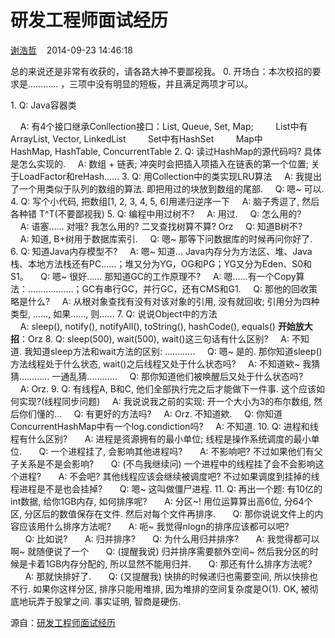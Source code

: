 # 研发工程师面试经历

[谢浩哲](https://u.dajie.com/zjhzxhz)    2014-09-23 14:46:18

总的来说还是非常有收获的，请各路大神不要鄙视我。
0. 开场白：本次校招的要求是………… ，三项中没有明显的短板，并且满足两项才可以。

1. Q: Java容器类

    A: 有4个接口继承Conllection接口：List, Queue, Set, Map;
        List中有ArrayList, Vector, LinkedList
        Set中有HashSet
        Map中HashMap, HashTable, ConcurrentTable
2. Q: 读过HashMap的源代码吗? 具体是怎么实现的.
    A: 数组 + 链表; 冲突时会把插入项插入在链表的第一个位置; 关于LoadFactor和reHash……
3. Q: 用Collection中的类实现LRU算法
    A: 我提出了一个用类似于队列的数组的算法. 即把用过的块放到数组的尾部.
    Q: 嗯~ 可以.
4. Q: 写个小代码, 把数组[1, 2, 3, 4, 5, 6]用递归逆序一下
    A: 脑子秀逗了, 然后各种错 T^T(不要鄙视我)
5. Q: 编程中用过树不?
    A: 用过.
    Q: 怎么用的?
    A: 语塞…… 对哦? 我怎么用的? 二叉查找树算不算? Orz
    Q: 知道B树不?
    A: 知道, B+树用于数据库索引.
    Q: 嗯~ 那等下问数据库的时候再问你好了.
6. Q: 知道Java内存模型不?
    A: 嗯~ 知道... Java内存分为方法区、堆、Java栈、本地方法栈还有PC……；堆又分为YG，OG和PG；YG又分为Eden、S0和S1。
    Q: 嗯~ 很好…… 那知道GC的工作原理不?
    A: 嗯……有一个Copy算法：………………；GC有串行GC，并行GC，还有CMS和G1.
    Q: 那他的回收策略是什么?
    A: 从根对象查找有没有对该对象的引用, 没有就回收; 引用分为四种类型, ……, 如果……, 则……
7. Q: 说说Object中的方法
    A: sleep(), notify(), notifyAll(), toString(), hashCode(), equals()
**开始放大招**：Orz
8. Q: sleep(500), wait(500), wait()这三句话有什么区别?
    A: 不知道. 我知道sleep方法和wait方法的区别: …………
    Q: 嗯~ 是的. 那你知道sleep()方法线程处于什么状态, wait()之后线程又处于什么状态吗?
    A: 不知道欸~ 我猜猜………… 一通乱猜…………
    Q: 那你知道他们被唤醒后又处于什么状态吗?
    A: Orz.
9. Q: 有线程A, B和C, 他们全部执行完之后才能做下一件事. 这个应该如何实现?(线程同步问题)
    A: 我说说我之前的实现: 开一个大小为3的布尔数组, 然后你们懂的...
    Q: 有更好的方法吗?
    A: Orz. 不知道欸.
    Q: 你知道ConcurrentHashMap中有一个log.condiction吗?
    A: 不知道.
10. Q: 进程和线程有什么区别?
      A: 进程是资源拥有的最小单位; 线程是操作系统调度的最小单位.
      Q: 一个进程挂了, 会影响其他进程吗?
      A: 不影响吧? 不过如果他们有父子关系是不是会影响?
      Q: (不鸟我继续问) 一个进程中的线程挂了会不会影响这个进程?
      A: 不会吧? 其他线程应该会继续被调度吧? 不过如果调度到挂掉的线程进程是不是也会挂掉?
      Q: 嗯~ 这叫做僵尸进程.
11. Q: 再出一个题: 有10亿的int数据, 给你1GB内存, 如何排序呢?
      A: 分区~! 用位运算算出高6位, 分64个区, 分区后的数值保存在文件. 然后对每个文件再排序.
      Q: 那你说说文件上的内容应该用什么排序方法呢?
      A: 呃~ 我觉得nlogn的排序应该都可以吧?
      Q: 比如说?
      A: 归并排序?
      Q: 为什么用归并排序?
      A: 我觉得都可以啊~ 就随便说了一个
      Q: (提醒我说) 归并排序需要额外空间~ 然后我分区的时候是卡着1GB内存分配的, 所以显然不能用归并.
      Q: 那还有什么排序方法呢?
      A: 那就快排好了.
      Q: (又提醒我) 快排的时候递归也需要空间, 所以快排也不行. 如果你这样分区, 排序只能用堆排, 因为堆排的空间复杂度是O(1).
OK, 被彻底地玩弄于股掌之间. 事实证明, 智商是硬伤.









源自：[研发工程师面试经历](https://www.dajie.com/corp/2811939/discuss/273414?f_fid=140592626&f_type=56&f_actorId=2811939&f_category=hotnewsfeed&f_view=0)
